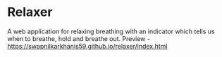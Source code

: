 # Relaxer
A web application for relaxing breathing with an indicator which tells us when to breathe, hold and breathe out.
Preview - https://swapnilkarkhanis59.github.io/relaxer/index.html
